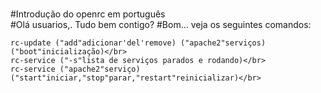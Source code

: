 <br>#Introdução do openrc em português</br>
#Olá usuarios,. Tudo bem contigo?
#Bom... veja os seguintes comandos:
```
rc-update ("add"adicionar'del'remove) ("apache2"serviços) ("boot"inicialização)</br>
rc-service ("-s"lista de serviços parados e rodando)</br>
rc-service ("apache2"serviço) ("start"iniciar,"stop"parar,"restart"reinicializar)</br>
```
